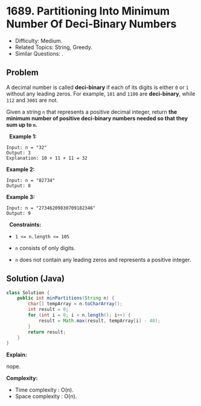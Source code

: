 # 1689. Partitioning Into Minimum Number Of Deci-Binary Numbers

- Difficulty: Medium.
- Related Topics: String, Greedy.
- Similar Questions: .

## Problem

A decimal number is called **deci-binary** if each of its digits is either ```0``` or ```1``` without any leading zeros. For example, ```101``` and ```1100``` are **deci-binary**, while ```112``` and ```3001``` are not.

Given a string ```n``` that represents a positive decimal integer, return **the **minimum** number of positive **deci-binary** numbers needed so that they sum up to **```n```**.**

 
**Example 1:**

```
Input: n = "32"
Output: 3
Explanation: 10 + 11 + 11 = 32
```

**Example 2:**

```
Input: n = "82734"
Output: 8
```

**Example 3:**

```
Input: n = "27346209830709182346"
Output: 9
```

 
**Constraints:**


	
- ```1 <= n.length <= 105```
	
- ```n``` consists of only digits.
	
- ```n``` does not contain any leading zeros and represents a positive integer.



## Solution (Java)

```java
class Solution {
    public int minPartitions(String n) {
        char[] tempArray = n.toCharArray();
        int result = 0;
        for (int i = 0; i < n.length(); i++) {
            result = Math.max(result, tempArray[i] - 48);
        }
        return result;
    }
}
```

**Explain:**

nope.

**Complexity:**

* Time complexity : O(n).
* Space complexity : O(n).
